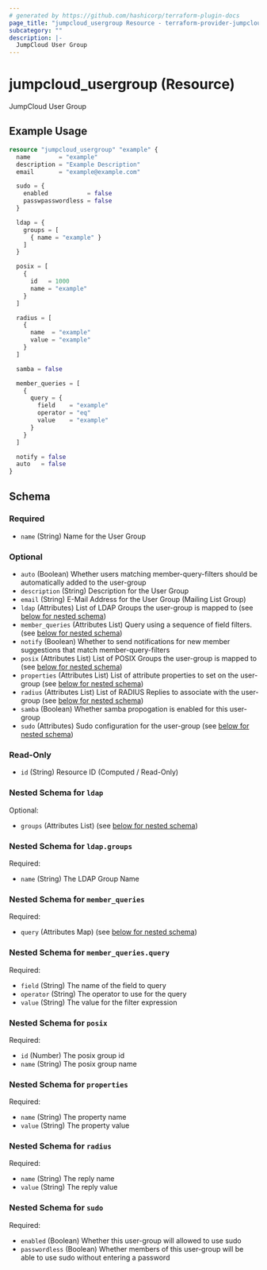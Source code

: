 ```yaml
---
# generated by https://github.com/hashicorp/terraform-plugin-docs
page_title: "jumpcloud_usergroup Resource - terraform-provider-jumpcloud"
subcategory: ""
description: |-
  JumpCloud User Group
---
```


# jumpcloud_usergroup (Resource)

JumpCloud User Group

## Example Usage

```terraform
resource "jumpcloud_usergroup" "example" {
  name        = "example"
  description = "Example Description"
  email       = "example@example.com"

  sudo = {
    enabled           = false
    passwpasswordless = false
  }

  ldap = {
    groups = [
      { name = "example" }
    ]
  }

  posix = [
    {
      id   = 1000
      name = "example"
    }
  ]

  radius = [
    {
      name  = "example"
      value = "example"
    }
  ]

  samba = false

  member_queries = [
    {
      query = {
        field    = "example"
        operator = "eq"
        value    = "example"
      }
    }
  ]

  notify = false
  auto   = false
}
```

<!-- schema generated by tfplugindocs -->
## Schema

### Required

- `name` (String) Name for the User Group

### Optional

- `auto` (Boolean) Whether users matching member-query-filters should be automatically added to the user-group
- `description` (String) Description for the User Group
- `email` (String) E-Mail Address for the User Group (Mailing List Group)
- `ldap` (Attributes) List of LDAP Groups the user-group is mapped to (see [below for nested schema](#nestedatt--ldap))
- `member_queries` (Attributes List) Query using a sequence of field filters. (see [below for nested schema](#nestedatt--member_queries))
- `notify` (Boolean) Whether to send notifications for new member suggestions that match member-query-filters
- `posix` (Attributes List) List of POSIX Groups the user-group is mapped to (see [below for nested schema](#nestedatt--posix))
- `properties` (Attributes List) List of attribute properties to set on the user-group (see [below for nested schema](#nestedatt--properties))
- `radius` (Attributes List) List of RADIUS Replies to associate with the user-group (see [below for nested schema](#nestedatt--radius))
- `samba` (Boolean) Whether samba propogation is enabled for this user-group
- `sudo` (Attributes) Sudo configuration for the user-group (see [below for nested schema](#nestedatt--sudo))

### Read-Only

- `id` (String) Resource ID (Computed / Read-Only)

<a id="nestedatt--ldap"></a>
### Nested Schema for `ldap`

Optional:

- `groups` (Attributes List) (see [below for nested schema](#nestedatt--ldap--groups))

<a id="nestedatt--ldap--groups"></a>
### Nested Schema for `ldap.groups`

Required:

- `name` (String) The LDAP Group Name



<a id="nestedatt--member_queries"></a>
### Nested Schema for `member_queries`

Required:

- `query` (Attributes Map) (see [below for nested schema](#nestedatt--member_queries--query))

<a id="nestedatt--member_queries--query"></a>
### Nested Schema for `member_queries.query`

Required:

- `field` (String) The name of the field to query
- `operator` (String) The operator to use for the query
- `value` (String) The value for the filter expression



<a id="nestedatt--posix"></a>
### Nested Schema for `posix`

Required:

- `id` (Number) The posix group id
- `name` (String) The posix group name


<a id="nestedatt--properties"></a>
### Nested Schema for `properties`

Required:

- `name` (String) The property name
- `value` (String) The property value


<a id="nestedatt--radius"></a>
### Nested Schema for `radius`

Required:

- `name` (String) The reply name
- `value` (String) The reply value


<a id="nestedatt--sudo"></a>
### Nested Schema for `sudo`

Required:

- `enabled` (Boolean) Whether this user-group will allowed to use sudo
- `passwordless` (Boolean) Whether members of this user-group will be able to use sudo without entering a password


